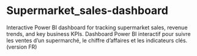 # Supermarket_sales-dashboard
Interactive Power BI dashboard for tracking supermarket sales, revenue trends, and key business KPIs.  Dashboard Power BI interactif pour suivre les ventes d’un supermarché, le chiffre d’affaires et les indicateurs clés. (version FR)

